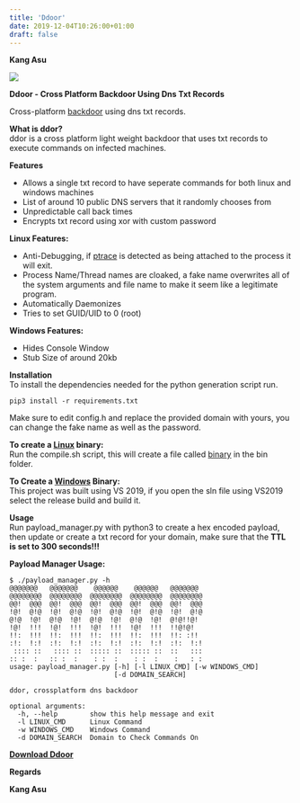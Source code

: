 ```yaml
---
title: 'Ddoor'
date: 2019-12-04T10:26:00+01:00
draft: false
---
```


**Kang Asu**

[![](https://1.bp.blogspot.com/-61AukawOThY/XdNV_ly5gTI/AAAAAAAAQ3g/rcEal3fawK8FwzldnGYNyNHB9O1kQMUkACNcBGAsYHQ/s1600/ddoor.png)](https://1.bp.blogspot.com/-61AukawOThY/XdNV_ly5gTI/AAAAAAAAQ3g/rcEal3fawK8FwzldnGYNyNHB9O1kQMUkACNcBGAsYHQ/s1600/ddoor.png)

**Ddoor - Cross Platform Backdoor Using Dns Txt Records**

  

  
Cross-platform [backdoor](https://www.kitploit.com/search/label/Backdoor "backdoor") using dns txt records.  
  
**What is ddor?**  
ddor is a cross platform light weight backdoor that uses txt records to execute commands on infected machines.  
  
  
**Features**

*   Allows a single txt record to have seperate commands for both linux and windows machines
*   List of around 10 public DNS servers that it randomly chooses from
*   Unpredictable call back times
*   Encrypts txt record using xor with custom password

  
**Linux Features:**

*   Anti-Debugging, if [ptrace](https://www.kitploit.com/search/label/Ptrace "ptrace") is detected as being attached to the process it will exit.
*   Process Name/Thread names are cloaked, a fake name overwrites all of the system arguments and file name to make it seem like a legitimate program.
*   Automatically Daemonizes
*   Tries to set GUID/UID to 0 (root)

  
**Windows Features:**

*   Hides Console Window
*   Stub Size of around 20kb

  
**Installation**  
To install the dependencies needed for the python generation script run.

```
pip3 install -r requirements.txt
```

Make sure to edit config.h and replace the provided domain with yours, you can change the fake name as well as the password.  
  
**To create a [Linux](https://www.kitploit.com/search/label/Linux "Linux") binary:**  
Run the compile.sh script, this will create a file called [binary](https://www.kitploit.com/search/label/Binary "binary") in the bin folder.  
  
**To Create a [Windows](https://www.kitploit.com/search/label/Windows "Windows") Binary:**  
This project was built using VS 2019, if you open the sln file using VS2019 select the release build and build it.  
  
**Usage**  
Run payload\_manager.py with python3 to create a hex encoded payload, then update or create a txt record for your domain, make sure that the **TTL is set to 300 seconds!!!**  
  
**Payload Manager Usage:**

```
$ ./payload_manager.py -h  
@@@@@@@   @@@@@@@    @@@@@@    @@@@@@   @@@@@@@  
@@@@@@@@  @@@@@@@@  @@@@@@@@  @@@@@@@@  @@@@@@@@  
@@!  @@@  @@!  @@@  @@!  @@@  @@!  @@@  @@!  @@@  
!@!  @!@  !@!  @!@  !@!  @!@  !@!  @!@  !@!  @!@  
@!@  !@!  @!@  !@!  @!@  !@!  @!@  !@!  @!@!!@!  
!@!  !!!  !@!  !!!  !@!  !!!  !@!  !!!  !!@!@!  
!!:  !!!  !!:  !!!  !!:  !!!  !!:  !!!  !!: :!!  
:!:  !:!  :!:  !:!  :!:  !:!  :!:  !:!  :!:  !:!  
 :::: ::   :::: ::  ::::: ::  ::::: ::  ::   :::  
:: :  :   :: :  :    : :  :    : :  :    :   : :  
usage: payload_manager.py [-h] [-l LINUX_CMD] [-w WINDOWS_CMD]  
                          [-d DOMAIN_SEARCH]  
  
ddor, crossplatform dns backdoor  
  
optional arguments:  
  -h, --help        show this help message and exit  
  -l LINUX_CMD      Linux Command  
  -w WINDOWS_CMD    Windows Command  
  -d DOMAIN_SEARCH  Domain to Check Commands On
```

  

**[Download Ddoor](http://cigorsica.com/3ROV "Download Ddoor")**

**Regards**

**Kang Asu**